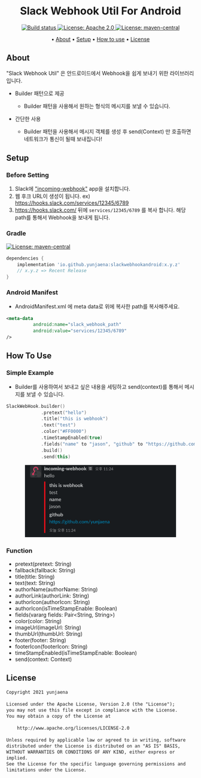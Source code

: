 <p>
    <h1 align="center">
            Slack Webhook Util For Android
    </h1>
</p>

<p align="center">
    <a href="https://travis-ci.org/steverichey/google-play-badge-svg">
        <img src="https://travis-ci.org/steverichey/google-play-badge-svg.svg?branch=master" alt="Build status">
    </a>
    <a href="./license.md">
        <img src="https://img.shields.io/badge/license-Apache%202-blue" alt="License: Apache 2.0">
    </a>
    <a href="https://search.maven.org/artifact/io.github.yunjaena/slackwebhookandroid">
    <img src="https://img.shields.io/maven-central/v/io.github.yunjaena/slackwebhookandroid" alt="License: maven-central"></a>
</p>

<p align="center">
  • <a href="#about">About</a>
  • <a href="#setup">Setup</a>
  • <a href="#how-to-use">How to use</a>
  • <a href="#license">License</a>
</p>

## About

"Slack Webhook Util" 은 안드로이드에서 Webhook을 쉽게 보내기 위한 라이브러리 입니다.

- Builder 패턴으로 제공
  - Builder 패턴을 사용해서 원하는 형식의 메시지를 보낼 수 있습니다.

- 간단한 사용
  - Builder 패턴을 사용해서 메시지 객체를 생성 후 send(Context) 만 호출하면 네트워크가 통신이 될때 보내집니다!

## Setup

### Before Setting

1. Slack에 ["incoming-webhook"](https://slack-webhook-test-hq.slack.com/apps/A0F7XDUAZ--) app을 설치합니다.
2. 웹 후크 URL이 생성이 됩니다. ex) https://hooks.slack.com/services/12345/6789
3. https://hooks.slack.com/ 뒤에 `services/12345/6789` 를 복사 합니다. 해당 path를 통해서 Webhook을 보내게 됩니다.

### Gradle

<a href="https://search.maven.org/artifact/io.github.yunjaena/slackwebhookandroid">
<img src="https://img.shields.io/maven-central/v/io.github.yunjaena/slackwebhookandroid" alt="License: maven-central"></a>

```groovy
dependencies {
    implementation 'io.github.yunjaena:slackwebhookandroid:x.y.z'
    // x.y.z => Recent Release
}
```

### Android Manifest

- AndroidManifest.xml 에 meta data로 위에 복사한 path를 복사해주세요.

```xml
<meta-data
          android:name="slack_webhook_path"
          android:value="services/12345/6789"
/>
```

## How To Use

### Simple Example

  - Builder를 사용하여서 보내고 싶은 내용을 세팅하고 send(context)를 통해서 메시지를 보낼 수 있습니다.

```kotlin
SlackWebHook.builder()
             .pretext("hello")
             .title("this is webhook")
             .text("test")
             .color("#FF0000")
             .timeStampEnabled(true)
             .fields("name" to "jason", "github" to "https://github.com/yunjaena")
             .build()
             .send(this)
```

<p align="center">
  <img src="./image/1.png" width="80%" alt="1.png">
</p>

### Function

  - pretext(pretext: String)
  - fallback(fallback: String)
  - title(title: String)
  - text(text: String)
  - authorName(authorName: String)
  - authorLink(authorLink: String)
  - authorIcon(authorIcon: String)
  - authorIcon(isTimeStampEnable: Boolean)
  - fields(vararg fields: Pair<String, String>)
  - color(color: String)
  - imageUrl(imageUrl: String)
  - thumbUrl(thumbUrl: String)
  - footer(footer: String)
  - footerIcon(footerIcon: String)
  - timeStampEnabled(isTimeStampEnable: Boolean)
  - send(context: Context)

## License

```
Copyright 2021 yunjaena

Licensed under the Apache License, Version 2.0 (the "License");
you may not use this file except in compliance with the License.
You may obtain a copy of the License at

    http://www.apache.org/licenses/LICENSE-2.0

Unless required by applicable law or agreed to in writing, software
distributed under the License is distributed on an "AS IS" BASIS,
WITHOUT WARRANTIES OR CONDITIONS OF ANY KIND, either express or implied.
See the License for the specific language governing permissions and
limitations under the License.
```
